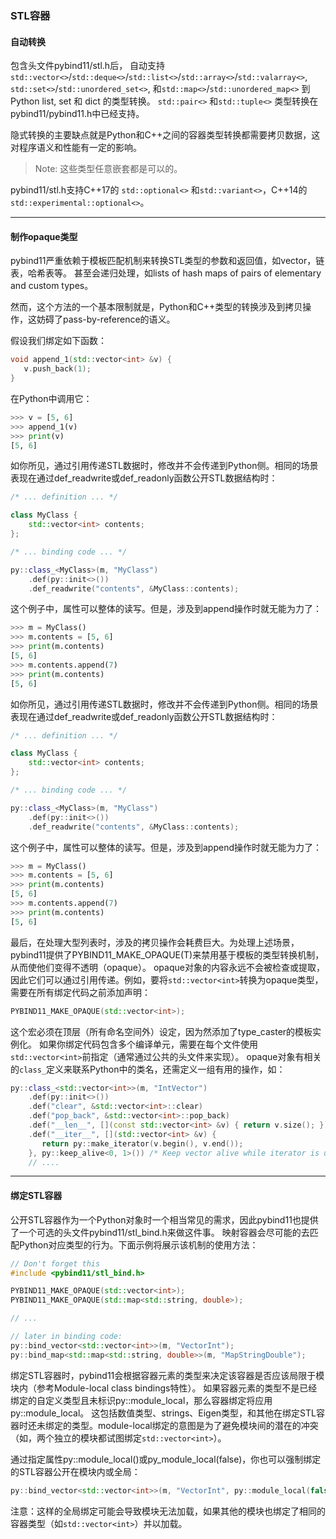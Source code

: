 ### STL容器

#### 自动转换

包含头文件pybind11/stl.h后，
自动支持 `std::vector<>`/`std::deque<>`/`std::list<>`/`std::array<>`/`std::valarray<>`, `std::set<>`/`std::unordered_set<>`, 
和`std::map<>`/`std::unordered_map<>` 到Python list, set 和 dict 的类型转换。 
`std::pair<>` 和`std::tuple<>` 类型转换在pybind11/pybind11.h中已经支持。

隐式转换的主要缺点就是Python和C++之间的容器类型转换都需要拷贝数据，这对程序语义和性能有一定的影响。

> Note: 这些类型任意嵌套都是可以的。

pybind11/stl.h支持C++17的 `std::optional<>` 和`std::variant<>`，C++14的`std::experimental::optional<>`。

---

#### 制作opaque类型

pybind11严重依赖于模板匹配机制来转换STL类型的参数和返回值，如vector，链表，哈希表等。
甚至会递归处理，如lists of hash maps of pairs of elementary and custom types。

然而，这个方法的一个基本限制就是，Python和C++类型的转换涉及到拷贝操作，这妨碍了pass-by-reference的语义。

假设我们绑定如下函数：

```cpp
void append_1(std::vector<int> &v) {
   v.push_back(1);
}
```

在Python中调用它：

```python
>>> v = [5, 6]
>>> append_1(v)
>>> print(v)
[5, 6]
```

如你所见，通过引用传递STL数据时，修改并不会传递到Python侧。相同的场景表现在通过def_readwrite或def_readonly函数公开STL数据结构时：

```cpp
/* ... definition ... */

class MyClass {
    std::vector<int> contents;
};

/* ... binding code ... */

py::class_<MyClass>(m, "MyClass")
    .def(py::init<>())
    .def_readwrite("contents", &MyClass::contents);
```

这个例子中，属性可以整体的读写。但是，涉及到append操作时就无能为力了：

```python
>>> m = MyClass()
>>> m.contents = [5, 6]
>>> print(m.contents)
[5, 6]
>>> m.contents.append(7)
>>> print(m.contents)
[5, 6]
```

如你所见，通过引用传递STL数据时，修改并不会传递到Python侧。相同的场景表现在通过def_readwrite或def_readonly函数公开STL数据结构时：

```cpp
/* ... definition ... */

class MyClass {
    std::vector<int> contents;
};

/* ... binding code ... */

py::class_<MyClass>(m, "MyClass")
    .def(py::init<>())
    .def_readwrite("contents", &MyClass::contents);
```

这个例子中，属性可以整体的读写。但是，涉及到append操作时就无能为力了：

```python
>>> m = MyClass()
>>> m.contents = [5, 6]
>>> print(m.contents)
[5, 6]
>>> m.contents.append(7)
>>> print(m.contents)
[5, 6]
```

最后，在处理大型列表时，涉及的拷贝操作会耗费巨大。为处理上述场景，pybind11提供了PYBIND11_MAKE_OPAQUE(T)来禁用基于模板的类型转换机制，从而使他们变得不透明（opaque）。
opaque对象的内容永远不会被检查或提取，因此它们可以通过引用传递。例如，要将`std::vector<int>`转换为opaque类型，需要在所有绑定代码之前添加声明：

```cpp
PYBIND11_MAKE_OPAQUE(std::vector<int>);
```

这个宏必须在顶层（所有命名空间外）设定，因为然添加了type_caster的模板实例化。
如果你绑定代码包含多个编译单元，需要在每个文件使用`std::vector<int>`前指定（通常通过公共的头文件来实现）。
opaque对象有相关的`class_`定义来联系Python中的类名，还需定义一组有用的操作，如：


```cpp
py::class_<std::vector<int>>(m, "IntVector")
    .def(py::init<>())
    .def("clear", &std::vector<int>::clear)
    .def("pop_back", &std::vector<int>::pop_back)
    .def("__len__", [](const std::vector<int> &v) { return v.size(); })
    .def("__iter__", [](std::vector<int> &v) {
       return py::make_iterator(v.begin(), v.end());
    }, py::keep_alive<0, 1>()) /* Keep vector alive while iterator is used */
    // ....
```

---

#### 绑定STL容器

公开STL容器作为一个Python对象时一个相当常见的需求，因此pybind11也提供了一个可选的头文件pybind11/stl_bind.h来做这件事。
映射容器会尽可能的去匹配Python对应类型的行为。下面示例将展示该机制的使用方法：

```cpp
// Don't forget this
#include <pybind11/stl_bind.h>

PYBIND11_MAKE_OPAQUE(std::vector<int>);
PYBIND11_MAKE_OPAQUE(std::map<std::string, double>);

// ...

// later in binding code:
py::bind_vector<std::vector<int>>(m, "VectorInt");
py::bind_map<std::map<std::string, double>>(m, "MapStringDouble");
```

绑定STL容器时，pybind11会根据容器元素的类型来决定该容器是否应该局限于模块内（参考Module-local class bindings特性）。
如果容器元素的类型不是已经绑定的自定义类型且未标识py::module_local，那么容器绑定将应用py::module_local。
这包括数值类型、strings、Eigen类型，和其他在绑定STL容器时还未绑定的类型。module-local绑定的意图是为了避免模块间的潜在的冲突（如，两个独立的模块都试图绑定`std::vector<int>`）。

通过指定属性py::module_local()或py_module_local(false)，你也可以强制绑定的STL容器公开在模块内或全局：

```cpp
py::bind_vector<std::vector<int>>(m, "VectorInt", py::module_local(false));
```

注意：这样的全局绑定可能会导致模块无法加载，如果其他的模块也绑定了相同的容器类型（如`std::vector<int>`）并以加载。

